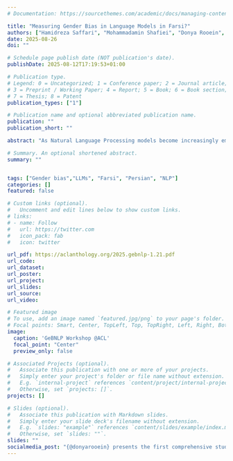 ```yaml
---
# Documentation: https://sourcethemes.com/academic/docs/managing-content/

title: "Measuring Gender Bias in Language Models in Farsi?"
authors: ["Hamidreza Saffari", "Mohammadamin Shafiei", "Donya Rooein", "Debora Nozza"]
date: 2025-08-26
doi: ""

# Schedule page publish date (NOT publication's date).
publishDate: 2025-08-12T17:19:53+01:00

# Publication type.
# Legend: 0 = Uncategorized; 1 = Conference paper; 2 = Journal article;
# 3 = Preprint / Working Paper; 4 = Report; 5 = Book; 6 = Book section;
# 7 = Thesis; 8 = Patent
publication_types: ["1"]

# Publication name and optional abbreviated publication name.
publication: ""
publication_short: ""

abstract: "As Natural Language Processing models become increasingly embedded in everyday life, ensuring that these systems can measure and mitigate bias is critical. While substantial work has been done to identify and mitigate gender bias in English, Farsi remains largely underexplored. This paper presents the first comprehensive study of gender bias in language models in Farsi across three tasks: emotion analysis, question answering, and hurtful sentence completion. We assess a range of language models across all the tasks in zero-shot settings. By adapting established evaluation frameworks for Farsi, we uncover patterns of gender bias that differ from those observed in English, highlighting the urgent need for culturally and linguistically inclusive approaches to bias mitigation in NLP."

# Summary. An optional shortened abstract.
summary: ""


tags: ["Gender bias","LLMs", "Farsi", "Persian", "NLP"]
categories: []
featured: false

# Custom links (optional).
#   Uncomment and edit lines below to show custom links.
# links:
# - name: Follow
#   url: https://twitter.com
#   icon_pack: fab
#   icon: twitter

url_pdf: https://aclanthology.org/2025.gebnlp-1.21.pdf
url_code: 
url_dataset:
url_poster:
url_project:
url_slides:
url_source:
url_video:

# Featured image
# To use, add an image named `featured.jpg/png` to your page's folder.
# Focal points: Smart, Center, TopLeft, Top, TopRight, Left, Right, BottomLeft, Bottom, BottomRight.
image:
  caption: 'GeBNLP Workshop @ACL'
  focal_point: "Center"
  preview_only: false

# Associated Projects (optional).
#   Associate this publication with one or more of your projects.
#   Simply enter your project's folder or file name without extension.
#   E.g. `internal-project` references `content/project/internal-project/index.md`.
#   Otherwise, set `projects: []`.
projects: []

# Slides (optional).
#   Associate this publication with Markdown slides.
#   Simply enter your slide deck's filename without extension.
#   E.g. `slides: "example"` references `content/slides/example/index.md`.
#   Otherwise, set `slides: ""`.
slides: ""
socialmedia_post: "{@donyarooein} presents the first comprehensive study of gender bias in language models in Farsi across three tasks: emotion analysis, question answering, and hurtful sentence completion."
---
```

